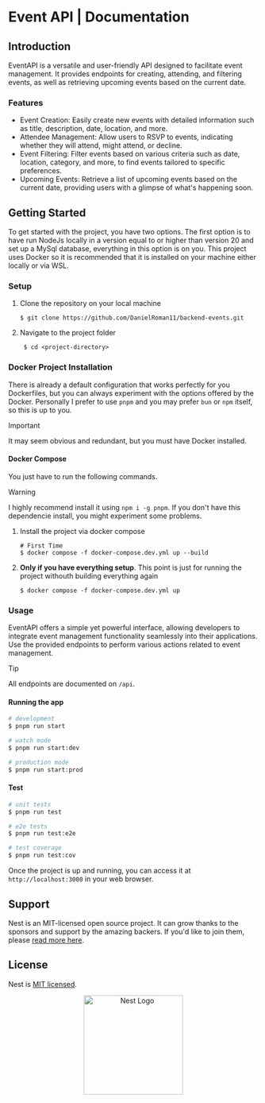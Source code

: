 # Event API | Documentation
## Introduction
<p>EventAPI is a versatile and user-friendly API designed to facilitate event management. It provides endpoints for creating, attending, and filtering events, as well as retrieving upcoming events based on the current date.</p>

### Features
<ul>
  <li>Event Creation: Easily create new events with detailed information such as title, description, date, location, and more.</li>
  <li>Attendee Management: Allow users to RSVP to events, indicating whether they will attend, might attend, or decline.</li>
  <li>Event Filtering: Filter events based on various criteria such as date, location, category, and more, to find events tailored to specific preferences.</li>
  <li>Upcoming Events: Retrieve a list of upcoming events based on the current date, providing users with a glimpse of what's happening soon.</li>
</ul>

## Getting Started
To get started with the project, you have two options. The first option is to have run NodeJs locally in a version equal to or higher than version 20 and set up a MySql database, everything in this option is on you. This project uses Docker so it is recommended that it is installed on your machine either locally or via WSL.

### Setup
<ol>
  <li>
    <p>Clone the repository on your local machine</p>
    
    $ git clone https://github.com/DanielRoman11/backend-events.git
  </li>
  <li>
    <p>Navigate to the project folder</p>
    
     $ cd <project-directory>
  </li>
</ol>
   
### Docker Project Installation
There is already a default configuration that works perfectly for you Dockerfiles, but you can always experiment with the options offered by the Docker. Personally I prefer to use `pnpm` and you may prefer `bun` or `npm` itself, so this is up to you.

> [!IMPORTANT]
> It may seem obvious and redundant, but you must have Docker installed.

#### Docker Compose
You just have to run the following commands.

> [!WARNING]
> I highly recommend install it using `npm i -g pnpm`. If you don't have this dependencie install, you might experiment some problems.

<ol>
  <li>Install the project via docker compose</li>

    # First Time
    $ docker compose -f docker-compose.dev.yml up --build
  <li><strong>Only if you have everything setup</strong>. This point is just for running the project withouth building everything again</li>

    $ docker compose -f docker-compose.dev.yml up
</ol>

### Usage
<p>EventAPI offers a simple yet powerful interface, allowing developers to integrate event management functionality seamlessly into their applications. Use the provided endpoints to perform various actions related to event management.</p>

> [!TIP]
> All endpoints are documented on `/api`.

#### Running the app
```bash
# development
$ pnpm run start

# watch mode
$ pnpm run start:dev

# production mode
$ pnpm run start:prod
```

#### Test
```bash
# unit tests
$ pnpm run test

# e2e tests
$ pnpm run test:e2e

# test coverage
$ pnpm run test:cov
```

Once the project is up and running, you can access it at `http://localhost:3000` in your web browser.

## Support
Nest is an MIT-licensed open source project. It can grow thanks to the sponsors and support by the amazing backers. If you'd like to join them, please [read more here](https://docs.nestjs.com/support).

## License
Nest is [MIT licensed](LICENSE).

<p align="center">
  <a href="http://nestjs.com/" target="blank"><img src="https://nestjs.com/img/logo-small.svg" width="200" alt="Nest Logo" /></a>
</p>

[circleci-image]: https://img.shields.io/circleci/build/github/nestjs/nest/master?token=abc123def456
[circleci-url]: https://circleci.com/gh/nestjs/nest
